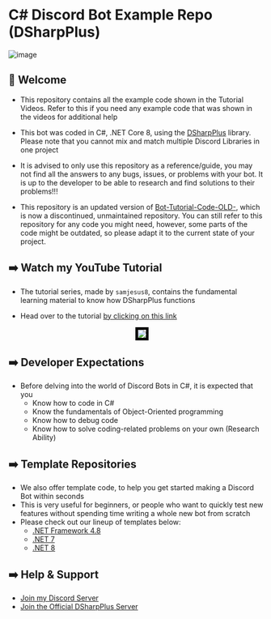 # C# Discord Bot Example Repo (DSharpPlus)

![image](https://imgur.com/orKLJEx.png)

## :wave: Welcome

- This repository contains all the example code shown in the Tutorial Videos. Refer to this if you need any example code that was shown in the videos for additional help
 
- This bot was coded in C#, .NET Core 8, using the [DSharpPlus](https://dsharpplus.github.io/DSharpPlus/) library. Please note that you cannot mix and match multiple Discord Libraries in one project

- It is advised to only use this repository as a reference/guide, you may not find all the answers to any bugs, issues, or problems with your bot. It is up to the developer to be able to research and find solutions to their problems!!!

- This repository is an updated version of [Bot-Tutorial-Code-OLD-](https://github.com/samjesus8/Bot-Tutorial-Code-OLD-), which is now a discontinued, unmaintained repository. You can still refer to this repository for any code you might need, however, some parts of the code might be outdated, so please adapt it to the current state of your project.

## :arrow_right: Watch my YouTube Tutorial

- The tutorial series, made by `samjesus8`, contains the fundamental learning material to know how DSharpPlus functions

- Head over to the tutorial [by clicking on this link](https://www.youtube.com/playlist?list=PLcpUxmcrEm_A819eppTt09S6EGVH99TSV)

    <p align="center">
        <img src="https://imgur.com/OmdLEsh.png" style="border:5px solid black" />
    </p>

## :arrow_right: Developer Expectations

- Before delving into the world of Discord Bots in C#, it is expected that you
    - Know how to code in C#
    - Know the fundamentals of Object-Oriented programming
    - Know how to debug code
    - Know how to solve coding-related problems on your own (Research Ability)

## :arrow_right: Template Repositories

- We also offer template code, to help you get started making a Discord Bot within seconds
- This is very useful for beginners, or people who want to quickly test new features without spending time writing a whole new bot from scratch
- Please check out our lineup of templates below:
    - [.NET Framework 4.8](https://github.com/samjesus8/CSharp-Discord-Bot-Template)
    - [.NET 7](https://github.com/samjesus8/CSharp-Discord-Bot-Template-NET7)
    - [.NET 8](https://github.com/samjesus8/CSharp-Discord-Bot-Template-NET8)

## :arrow_right: Help & Support

- [Join my Discord Server](https://discord.com/invite/GrcaGNSfCR)
- [Join the Official DSharpPlus Server](https://discord.com/invite/dsharpplus)
